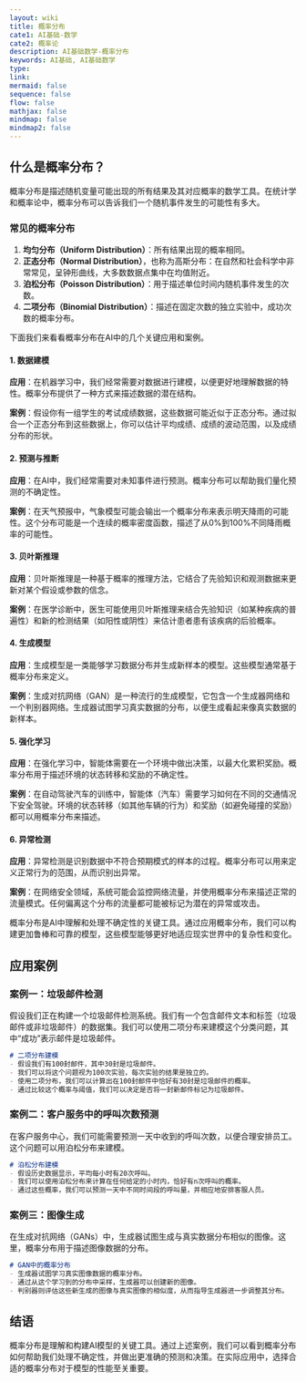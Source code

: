 ```yaml
---
layout: wiki
title: 概率分布
cate1: AI基础-数学
cate2: 概率论
description: AI基础数学-概率分布
keywords: AI基础, AI基础数学
type:
link:
mermaid: false
sequence: false
flow: false
mathjax: false
mindmap: false
mindmap2: false
---
```



## 什么是概率分布？

概率分布是描述随机变量可能出现的所有结果及其对应概率的数学工具。在统计学和概率论中，概率分布可以告诉我们一个随机事件发生的可能性有多大。

### 常见的概率分布

1. **均匀分布（Uniform Distribution）**：所有结果出现的概率相同。
2. **正态分布（Normal Distribution）**，也称为高斯分布：在自然和社会科学中非常常见，呈钟形曲线，大多数数据点集中在均值附近。
3. **泊松分布（Poisson Distribution）**：用于描述单位时间内随机事件发生的次数。
4. **二项分布（Binomial Distribution）**：描述在固定次数的独立实验中，成功次数的概率分布。


下面我们来看看概率分布在AI中的几个关键应用和案例。

#### 1. 数据建模

**应用**：在机器学习中，我们经常需要对数据进行建模，以便更好地理解数据的特性。概率分布提供了一种方式来描述数据的潜在结构。

**案例**：假设你有一组学生的考试成绩数据，这些数据可能近似于正态分布。通过拟合一个正态分布到这些数据上，你可以估计平均成绩、成绩的波动范围，以及成绩分布的形状。

#### 2. 预测与推断

**应用**：在AI中，我们经常需要对未知事件进行预测。概率分布可以帮助我们量化预测的不确定性。

**案例**：在天气预报中，气象模型可能会输出一个概率分布来表示明天降雨的可能性。这个分布可能是一个连续的概率密度函数，描述了从0%到100%不同降雨概率的可能性。

#### 3. 贝叶斯推理

**应用**：贝叶斯推理是一种基于概率的推理方法，它结合了先验知识和观测数据来更新对某个假设或参数的信念。

**案例**：在医学诊断中，医生可能使用贝叶斯推理来结合先验知识（如某种疾病的普遍性）和新的检测结果（如阳性或阴性）来估计患者患有该疾病的后验概率。

#### 4. 生成模型

**应用**：生成模型是一类能够学习数据分布并生成新样本的模型。这些模型通常基于概率分布来定义。

**案例**：生成对抗网络（GAN）是一种流行的生成模型，它包含一个生成器网络和一个判别器网络。生成器试图学习真实数据的分布，以便生成看起来像真实数据的新样本。

#### 5. 强化学习

**应用**：在强化学习中，智能体需要在一个环境中做出决策，以最大化累积奖励。概率分布用于描述环境的状态转移和奖励的不确定性。

**案例**：在自动驾驶汽车的训练中，智能体（汽车）需要学习如何在不同的交通情况下安全驾驶。环境的状态转移（如其他车辆的行为）和奖励（如避免碰撞的奖励）都可以用概率分布来描述。

#### 6. 异常检测

**应用**：异常检测是识别数据中不符合预期模式的样本的过程。概率分布可以用来定义正常行为的范围，从而识别出异常。

**案例**：在网络安全领域，系统可能会监控网络流量，并使用概率分布来描述正常的流量模式。任何偏离这个分布的流量都可能被标记为潜在的异常或攻击。

概率分布是AI中理解和处理不确定性的关键工具。通过应用概率分布，我们可以构建更加鲁棒和可靠的模型，这些模型能够更好地适应现实世界中的复杂性和变化。




## 应用案例

### 案例一：垃圾邮件检测

假设我们正在构建一个垃圾邮件检测系统。我们有一个包含邮件文本和标签（垃圾邮件或非垃圾邮件）的数据集。我们可以使用二项分布来建模这个分类问题，其中“成功”表示邮件是垃圾邮件。

```markdown
# 二项分布建模
- 假设我们有100封邮件，其中30封是垃圾邮件。
- 我们可以将这个问题视为100次实验，每次实验的结果是独立的。
- 使用二项分布，我们可以计算出在100封邮件中恰好有30封是垃圾邮件的概率。
- 通过比较这个概率与阈值，我们可以决定是否将一封新邮件标记为垃圾邮件。
```

### 案例二：客户服务中的呼叫次数预测

在客户服务中心，我们可能需要预测一天中收到的呼叫次数，以便合理安排员工。这个问题可以用泊松分布来建模。

```markdown
# 泊松分布建模
- 假设历史数据显示，平均每小时有20次呼叫。
- 我们可以使用泊松分布来计算在任何给定的小时内，恰好有n次呼叫的概率。
- 通过这些概率，我们可以预测一天中不同时间段的呼叫量，并相应地安排客服人员。
```

### 案例三：图像生成

在生成对抗网络（GANs）中，生成器试图生成与真实数据分布相似的图像。这里，概率分布用于描述图像数据的分布。

```markdown
# GAN中的概率分布
- 生成器试图学习真实图像数据的概率分布。
- 通过从这个学习到的分布中采样，生成器可以创建新的图像。
- 判别器则评估这些新生成的图像与真实图像的相似度，从而指导生成器进一步调整其分布。
```

## 结语

概率分布是理解和构建AI模型的关键工具。通过上述案例，我们可以看到概率分布如何帮助我们处理不确定性，并做出更准确的预测和决策。在实际应用中，选择合适的概率分布对于模型的性能至关重要。
